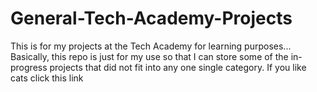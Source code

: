 # General-Tech-Academy-Projects
This is for my projects at the Tech Academy for learning purposes...
Basically, this repo is just for my use so that I can store some of the in-progress projects that did not fit into any one single category.
If you like cats click this link <a href = "https://giphy.com/gifs/maru-cat-jumping-wQI5H4jtqZEPK" target = "_blank">
